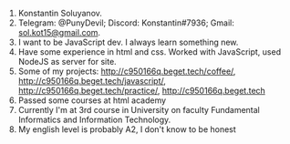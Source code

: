 1. Konstantin Soluyanov.
2. Telegram: @PunyDevil; Discord: Konstantin#7936; Gmail: sol.kot15@gmail.com.
3. I want to be JavaScript dev. I always learn something new.
4. Have some experience in html and css. Worked with JavaScript, used NodeJS as server for site.
5. Some of my projects: http://c950166q.beget.tech/coffee/, http://c950166q.beget.tech/javascript/, http://c950166q.beget.tech/practice/, http://c950166q.beget.tech
6. Passed some courses at html academy
7. Currently I'm at 3rd course in University on faculty Fundamental Informatics and Information Technology.
8. My english level is probably A2, I don't know to be honest